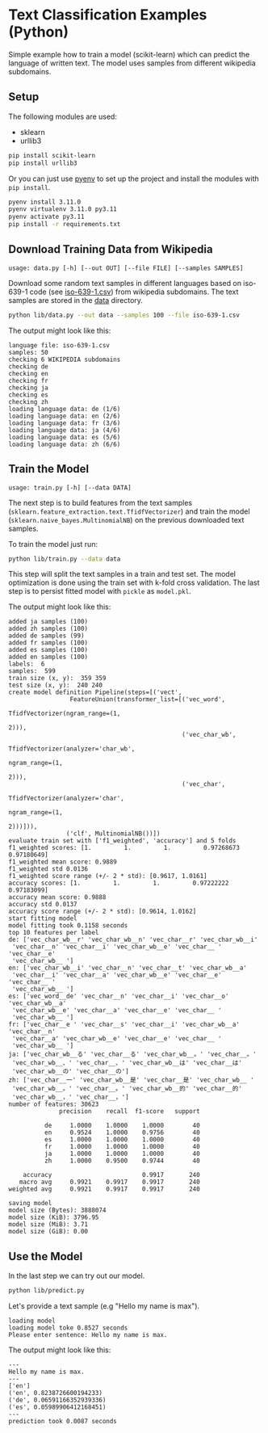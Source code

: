 # Text Classification Examples (Python)

Simple example how to train a model (scikit-learn) which can predict the language of written text. The model uses samples from different wikipedia subdomains.

## Setup

The following modules are used:
- sklearn
- urllib3

```bash
pip install scikit-learn
pip install urllib3
```

Or you can just use [pyenv](https://github.com/pyenv/pyenv) to set up the project and install the modules with `pip install`.

```bash
pyenv install 3.11.0
pyenv virtualenv 3.11.0 py3.11
pyenv activate py3.11
pip install -r requirements.txt
```


## Download Training Data from Wikipedia

```
usage: data.py [-h] [--out OUT] [--file FILE] [--samples SAMPLES]
```

Download some random text samples in different languages based on iso-639-1 code (see [iso-639-1.csv](iso-639-1.csv)) from 
wikipedia subdomains. The text samples are stored in the [data](data) directory.

```bash
python lib/data.py --out data --samples 100 --file iso-639-1.csv
```

The output might look like this:

```
language file: iso-639-1.csv
samples: 50
checking 6 WIKIPEDIA subdomains
checking de
checking en
checking fr
checking ja
checking es
checking zh
loading language data: de (1/6)
loading language data: en (2/6)
loading language data: fr (3/6)
loading language data: ja (4/6)
loading language data: es (5/6)
loading language data: zh (6/6)
```

## Train the Model

```
usage: train.py [-h] [--data DATA]
```

The next step is to build features from the text samples (`sklearn.feature_extraction.text.TfidfVectorizer`) 
and train the model (`sklearn.naive_bayes.MultinomialNB`) on the previous downloaded text samples.


To train the model just run:

```bash
python lib/train.py --data data
```
This step will split the text samples in a train and test set.
The model optimization is done using the train set with k-fold cross validation.
The last step is to persist fitted model with `pickle` as `model.pkl`.   

The output might look like this:

```
added ja samples (100)
added zh samples (100)
added de samples (99)
added fr samples (100)
added es samples (100)
added en samples (100)
labels:  6
samples:  599
train size (x, y):  359 359
test size (x, y):  240 240
create model definition Pipeline(steps=[('vect',
                 FeatureUnion(transformer_list=[('vec_word',
                                                 TfidfVectorizer(ngram_range=(1,
                                                                              2))),
                                                ('vec_char_wb',
                                                 TfidfVectorizer(analyzer='char_wb',
                                                                 ngram_range=(1,
                                                                              2))),
                                                ('vec_char',
                                                 TfidfVectorizer(analyzer='char',
                                                                 ngram_range=(1,
                                                                              2)))])),
                ('clf', MultinomialNB())])
evaluate train set with ['f1_weighted', 'accuracy'] and 5 folds
f1_weighted scores: [1.         1.         1.         0.97268673 0.97180649]
f1_weighted mean score: 0.9889
f1_weighted std 0.0136
f1_weighted score range (+/- 2 * std): [0.9617, 1.0161]
accuracy scores: [1.         1.         1.         0.97222222 0.97183099]
accuracy mean score: 0.9888
accuracy std 0.0137
accuracy score range (+/- 2 * std): [0.9614, 1.0162]
start fitting model
model fitting took 0.1158 seconds
top 10 features per label
de: ['vec_char_wb__r' 'vec_char_wb__n' 'vec_char__r' 'vec_char_wb__i'
 'vec_char__n' 'vec_char__i' 'vec_char_wb__e' 'vec_char__ ' 'vec_char__e'
 'vec_char_wb__ ']
en: ['vec_char_wb__i' 'vec_char__n' 'vec_char__t' 'vec_char_wb__a'
 'vec_char__i' 'vec_char__a' 'vec_char_wb__e' 'vec_char__e' 'vec_char__ '
 'vec_char_wb__ ']
es: ['vec_word__de' 'vec_char__n' 'vec_char__i' 'vec_char__o' 'vec_char_wb__a'
 'vec_char_wb__e' 'vec_char__a' 'vec_char__e' 'vec_char__ '
 'vec_char_wb__ ']
fr: ['vec_char__e ' 'vec_char__s' 'vec_char__i' 'vec_char_wb__a' 'vec_char__n'
 'vec_char__a' 'vec_char_wb__e' 'vec_char__e' 'vec_char__ '
 'vec_char_wb__ ']
ja: ['vec_char_wb__る' 'vec_char__る' 'vec_char_wb__。' 'vec_char__。'
 'vec_char_wb__、' 'vec_char__、' 'vec_char_wb__は' 'vec_char__は'
 'vec_char_wb__の' 'vec_char__の']
zh: ['vec_char__一' 'vec_char_wb__是' 'vec_char__是' 'vec_char_wb__ '
 'vec_char_wb__。' 'vec_char__。' 'vec_char_wb__的' 'vec_char__的'
 'vec_char_wb__，' 'vec_char__，']
number of features: 30623
              precision    recall  f1-score   support

          de     1.0000    1.0000    1.0000        40
          en     0.9524    1.0000    0.9756        40
          es     1.0000    1.0000    1.0000        40
          fr     1.0000    1.0000    1.0000        40
          ja     1.0000    1.0000    1.0000        40
          zh     1.0000    0.9500    0.9744        40

    accuracy                         0.9917       240
   macro avg     0.9921    0.9917    0.9917       240
weighted avg     0.9921    0.9917    0.9917       240

saving model
model size (Bytes): 3888074
model size (KiB): 3796.95
model size (MiB): 3.71
model size (GiB): 0.00
```

## Use the Model

In the last step we can try out our model.

```bash
python lib/predict.py
```

Let's provide a text sample (e.g "Hello my name is max").
```
loading model
loading model toke 0.8527 seconds
Please enter sentence: Hello my name is max.
```

The output might look like this:

```
---
Hello my name is max.
---
['en']
('en', 0.8238726600194233)
('de', 0.06591166352939336)
('es', 0.05989906412168451)
---
prediction took 0.0087 seconds
```

